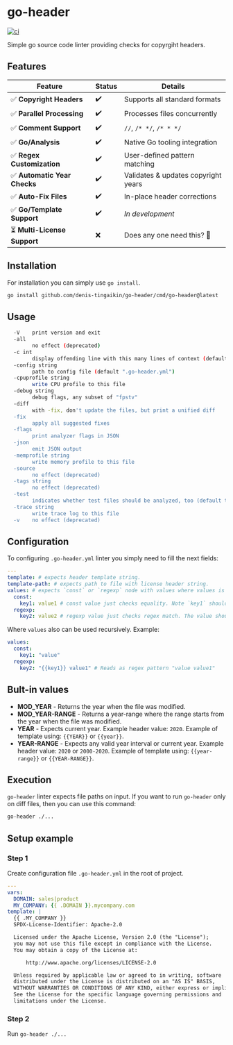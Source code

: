 # go-header
[![ci](https://github.com/denis-tingaikin/go-header/actions/workflows/ci.yml/badge.svg?branch=main)](https://github.com/denis-tingaikin/go-header/actions/workflows/ci.yml)

Simple go source code linter providing checks for copyrgiht headers. 

## Features

| Feature                     | Status | Details                                  |
|-----------------------------|--------|------------------------------------------|
| ✅ **Copyright Headers**     | ✔️     | Supports all standard formats            |
| ✅ **Parallel Processing**   | ✔️     | Processes files concurrently             |
| ✅ **Comment Support**       | ✔️     | `//`, `/* */`, `/* * */`                 |
| ✅ **Go/Analysis**           | ✔️     | Native Go tooling integration            |
| ✅ **Regex Customization**   | ✔️     | User-defined pattern matching            |
| ✅ **Automatic Year Checks** | ✔️     | Validates & updates copyright years      |
| ✅ **Auto-Fix Files**        | ✔️     | In-place header corrections              |
| ✅ **Go/Template Support**   | ✔️     | *In development*                         |
| ⏳ **Multi-License Support** | ❌     | Does any one need this? 🤔                |



## Installation

For installation you can simply use `go install`.

```bash
go install github.com/denis-tingaikin/go-header/cmd/go-header@latest
```
## Usage

```bash
  -V    print version and exit
  -all
        no effect (deprecated)
  -c int
        display offending line with this many lines of context (default -1)
  -config string
        path to config file (default ".go-header.yml")
  -cpuprofile string
        write CPU profile to this file
  -debug string
        debug flags, any subset of "fpstv"
  -diff
        with -fix, don't update the files, but print a unified diff
  -fix
        apply all suggested fixes
  -flags
        print analyzer flags in JSON
  -json
        emit JSON output
  -memprofile string
        write memory profile to this file
  -source
        no effect (deprecated)
  -tags string
        no effect (deprecated)
  -test
        indicates whether test files should be analyzed, too (default true)
  -trace string
        write trace log to this file
  -v    no effect (deprecated)
```
## Configuration
To configuring `.go-header.yml` linter you simply need to fill the next fields:

```yaml
---
template: # expects header template string.
template-path: # expects path to file with license header string. 
values: # expects `const` or `regexp` node with values where values is a map string to string.
  const:
    key1: value1 # const value just checks equality. Note `key1` should be used in template string as {{ key1 }} or {{ KEY1 }}.
  regexp:
    key2: value2 # regexp value just checks regex match. The value should be a valid regexp pattern. Note `key2` should be used in template string as {{ key2 }} or {{ KEY2 }}.
```

Where `values` also can be used recursively. Example:

```yaml
values:
  const:
    key1: "value" 
  regexp:
    key2: "{{key1}} value1" # Reads as regex pattern "value value1"
```

## Bult-in values

- **MOD_YEAR** - Returns the year when the file was modified.
- **MOD_YEAR-RANGE** - Returns a year-range where the range starts from the  year when the file was modified.
- **YEAR** - Expects current year. Example header value: `2020`.  Example of template using: `{{YEAR}}` or `{{year}}`.
- **YEAR-RANGE** - Expects any valid year interval or current year. Example header value: `2020` or `2000-2020`. Example of template using: `{{year-range}}` or `{{YEAR-RANGE}}`.

## Execution

`go-header` linter expects file paths on input. If you want to run `go-header` only on diff files, then you can use this command:

```bash
go-header ./...
```

## Setup example

### Step 1

Create configuration file  `.go-header.yml` in the root of project.

```yaml
---
vars:
  DOMAIN: sales|product
  MY_COMPANY: {{ .DOMAIN }}.mycompany.com
template: |
  {{ .MY_COMPANY }}
  SPDX-License-Identifier: Apache-2.0

  Licensed under the Apache License, Version 2.0 (the "License");
  you may not use this file except in compliance with the License.
  You may obtain a copy of the License at:

  	  http://www.apache.org/licenses/LICENSE-2.0

  Unless required by applicable law or agreed to in writing, software
  distributed under the License is distributed on an "AS IS" BASIS,
  WITHOUT WARRANTIES OR CONDITIONS OF ANY KIND, either express or implied.
  See the License for the specific language governing permissions and
  limitations under the License.
```

### Step 2 
Run `go-header ./...`
